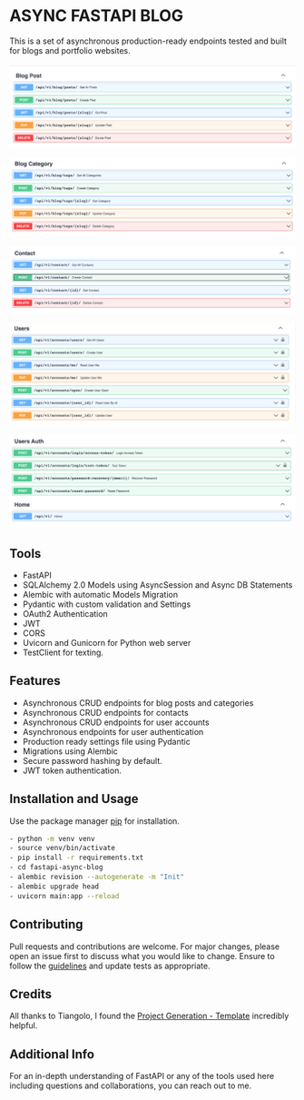 # ASYNC FASTAPI BLOG

This is a set of asynchronous production-ready endpoints tested and built for blogs and portfolio websites.

![Blog Posts](https://github.com/drmacsika/fastapi-async-blog/blob/master/templates/Screenshot%202021-10-23%20at%2020.48.16.png)

![Blog Category](https://github.com/drmacsika/fastapi-async-blog/blob/master/templates/Screenshot%202021-10-23%20at%2020.48.28.png)

![Contact](https://github.com/drmacsika/fastapi-async-blog/blob/master/templates/Screenshot%202021-10-23%20at%2020.48.39.png)

![User Accounts](https://github.com/drmacsika/fastapi-async-blog/blob/master/templates/Screenshot%202021-10-23%20at%2020.48.48.png)

![User Auth](https://github.com/drmacsika/fastapi-async-blog/blob/master/templates/Screenshot%202021-10-23%20at%2020.48.57.png)

## Tools

- FastAPI
- SQLAlchemy 2.0 Models using AsyncSession and Async DB Statements
- Alembic with automatic Models Migration
- Pydantic with custom validation and Settings
- OAuth2 Authentication
- JWT
- CORS
- Uvicorn and Gunicorn for Python web server
- TestClient for texting.

## Features

- Asynchronous CRUD endpoints for blog posts and categories
- Asynchronous CRUD endpoints for contacts
- Asynchronous CRUD endpoints for user accounts
- Asynchronous endpoints for user authentication
- Production ready settings file using Pydantic
- Migrations using Alembic
- Secure password hashing by default.
- JWT token authentication.

## Installation and Usage

Use the package manager [pip](https://pip.pypa.io/en/stable/) for installation.

```bash
- python -m venv venv
- source venv/bin/activate
- pip install -r requirements.txt
- cd fastapi-async-blog
- alembic revision --autogenerate -m "Init"
- alembic upgrade head
- uvicorn main:app --reload
```

## Contributing

Pull requests and contributions are welcome. For major changes, please open an issue first to discuss what you would like to change.
Ensure to follow the [guidelines](https://github.com/drmacsika/fastapi-async-blog/blob/master/CONTRIBUTING.md) and update tests as appropriate.

## Credits

All thanks to Tiangolo, I found the [Project Generation - Template](https://github.com/tiangolo/full-stack-fastapi-postgresql) incredibly helpful.

## Additional Info

For an in-depth understanding of FastAPI or any of the tools used here including questions and collaborations, you can reach out to me.
